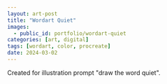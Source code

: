 ```yaml
---
layout: art-post
title: "Wordart Quiet"
images:
  - public_id: portfolio/wordart-quiet
categories: [art, digital]
tags: [wordart, color, procreate]
date: 2024-03-02
---
```

Created for illustration prompt "draw the word quiet".